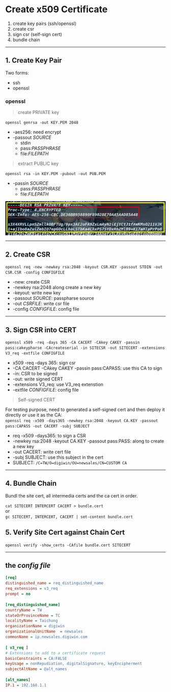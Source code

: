 # Create x509 Certificate
1. create key pairs (ssh/openssl)
1. create csr
1. sign csr (self-sign cert)
1. bundle chain
---

## 1. Create Key Pair
Two forms:
* ssh
* openssl

### openssl
> create PRIVATE key

`openssl genrsa -out KEY.PEM 2048`  
* -aes256: need encrypt
* -passout *SOURCE*
    * stdin
    * pass:*PASSPHRASE*
    * file:*FILEPATH*
> extract PUBLIC key

`openssl rsa -in KEY.PEM -pubout -out PUB.PEM`  
* -passin *SOURCE*
    * pass:*PASSPHRASE*
    * file:*FILEPATH*

![gen_rsa_enc](img/gen_rsa_enc.png "RSA private key passphrase protected")

---
## 2. Create CSR
`openssl req -new -newkey rsa:2048 -keyout CSR.KEY -passout STDIN -out CSR.CSR -config CONFIGFILE`  
* -new: create CSR
* -newkey rsa:2048 along create a new key
* -keyout: write new key
* -passout *SOURCE*: passpharse source
* -out *CSRFILE*: write csr file
* -config *CONFIGFILE*: config file
--- 
## 3. Sign CSR into CERT
`openssl x509 -req -days 365 -CA CACERT -CAkey CAKEY -passin pass:cakeypharse -CAcreateserial -in SITECSR -out SITECERT -extensions V3_req -extfile CONFIGFILE`
* x509 -req -days 365: sign csr
* -CA CACERT -CAkey CAKEY -passin pass:CAPASS: use this CA to sign
* -in: CSR to be signed
* -out: write signed CERT
* -extensions V3_req: use V3_req extenstion
* -extfile *CONFIGFILE*: config file

> Self-signed CERT

For testing purpose, need to generated a self-signed cert and then deploy it directly or use it as the CA:  
`openssl req -x509 -days365 -newkey rsa:2048 -keyout CA.KEY -passout pass:CAPASS -out CACERT -subj SUBJECT`
* req -x509 -days365: to sign a CSR
* -newkey rsa:2048 -keyout CA.KEY -passout pass:PASS: along to create a new key
* -out CACERT: write cert file
* -subj SUBJECT: use this subject in the cert 
* SUBJECT: `/C=TW/O=digiwin/OU=newsales/CN=CUSTOM CA`
---

## 4. Bundle Chain
Bundl the site cert, all intermedia certs and the ca cert in order.   

`cat SITECERT INTERCERT CACERT > bundle.cert`  
or  
`gc SITECERT, INTERCERT, CACERT | set-content bundle.cert`

## 5. Verify Site Cert against Chain Cert
`openssl verify -show_certs -CAfile bundle.cert SITECERT`

---

## the *config file*
```ini
[req]
distinguished_name = req_distinguished_name
req_extensions = v3_req
prompt = no

[req_distinguished_name]
countryName = TW
stateOrProvinceName = TC
localityName = Taichung
organizationName = digiwin
organizationalUnitName  = newsales
commonName = ip.newsales.digiwin.com

[ v3_req ]
# Extensions to add to a certificate request
basicConstraints = CA:FALSE
keyUsage = nonRepudiation, digitalSignature, keyEncipherment
subjectAltName = @alt_names

[alt_names]
IP.1 = 192.168.1.1
```